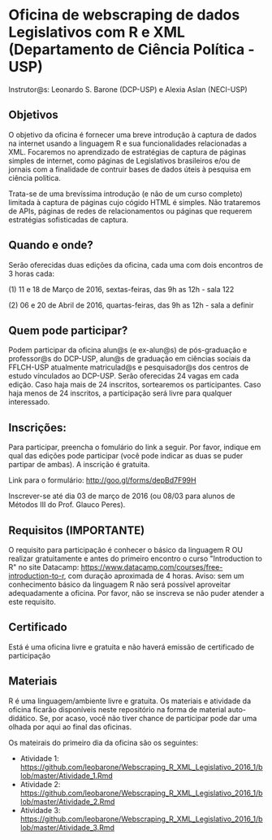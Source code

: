 # Oficina de webscraping de dados Legislativos com R e XML (Departamento de Ciência Política - USP)
Instrutor@s: Leonardo S. Barone (DCP-USP) e Alexia Aslan (NECI-USP)

## Objetivos
O objetivo da oficina é fornecer uma breve introdução à captura de dados na internet usando a linguagem R e sua funcionalidades relacionadas a XML. Focaremos no aprendizado de estratégias de captura de páginas simples de internet, como páginas de Legislativos brasileiros e/ou de jornais com a finalidade de contruir bases de dados úteis à pesquisa em ciência política.

Trata-se de uma brevíssima introdução (e não de um curso completo) limitada à captura de páginas cujo cógido HTML é simples. Não trataremos de APIs, páginas de redes de relacionamentos ou páginas que requerem estratégias sofisticadas de captura.

## Quando e onde?
Serão oferecidas duas edições da oficina, cada uma com dois encontros de 3 horas cada:

(1) 11 e 18 de Março de 2016, sextas-feiras, das 9h as 12h - sala 122 

(2) 06 e 20 de Abril de 2016, quartas-feiras, das 9h as 12h - sala a definir

## Quem pode participar?
Podem participar da oficina alun@s (e ex-alun@s) de pós-graduação e professor@s do DCP-USP, alun@s de graduação em ciências sociais da FFLCH-USP atualmente matriculad@s e pesquisador@s dos centros de estudo vínculados ao DCP-USP. Serão oferecidas 24 vagas em cada edição. Caso haja mais de 24 inscritos, sortearemos os participantes. Caso haja menos de 24 inscritos, a participação será livre para qualquer interessado.

## Inscrições:
Para participar, preencha o fomulário do link a seguir. Por favor, indique em qual das edições pode participar (você pode indicar as duas se puder partipar de ambas). A inscrição é gratuita.

Link para o formulário: http://goo.gl/forms/depBd7F99H

Inscrever-se até dia 03 de março de 2016 (ou 08/03 para alunos de Métodos III do Prof. Glauco Peres).

## Requisitos (IMPORTANTE)
O requisito para participação é conhecer o básico da linguagem R OU realizar gratuitamente e antes do primeiro encontro o curso "Introduction to R" no site Datacamp: https://www.datacamp.com/courses/free-introduction-to-r, com duração aproximada de 4 horas. Aviso: sem um conhecimento básico da linguagem R não será possível aproveitar adequadamente a oficina. Por favor, não se inscreva se não puder atender a este requisito.

## Certificado
Está é uma oficina livre e gratuita e não haverá emissão de certificado de participação

## Materiais
R é uma linguagem/ambiente livre e gratuita. Os materiais e atividade da oficina ficarão disponíveis neste repositório na forma de material auto-didático. Se, por acaso, você não tiver chance de participar pode dar uma olhada por aqui ao final das oficinas.

Os mateirais do primeiro dia da oficina são os seguintes: 
- Atividade 1: https://github.com/leobarone/Webscraping_R_XML_Legislativo_2016_1/blob/master/Atividade_1.Rmd
- Atividade 2: https://github.com/leobarone/Webscraping_R_XML_Legislativo_2016_1/blob/master/Atividade_2.Rmd
- Atividade 3: https://github.com/leobarone/Webscraping_R_XML_Legislativo_2016_1/blob/master/Atividade_3.Rmd
